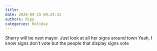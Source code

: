 ```yaml
---
title: 
date: 2020-08-15 09:24:31
authors: Ripp
categories: Holiday
---
```


 Sherry will be next mayor.   Just look at all her signs around  town
Yeah, I know signs don’t vote but the people that display signs vote